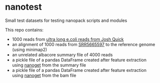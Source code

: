 # nanotest
Small test datasets for testing nanopack scripts and modules

This repo contains:
- 1000 reads from [ultra long e.coli reads from Josh Quick](http://lab.loman.net/2017/03/09/ultrareads-for-nanopore/)
- an alignment of 1000 reads from [SRR5665597](http://mgen.microbiologyresearch.org/content/journal/mgen/10.1099/mgen.0.000132) to the reference genome (using minimap2)
- an unrelated albacore summary file of 4000 reads
- a pickle file of a pandas DataFrame created after feature extraction using [nanoget](https://github.com/wdecoster/nanoget) from the summary file
- a pickle file of a pandas DataFrame created after feature extraction using [nanoget](https://github.com/wdecoster/nanoget) from the bam file
